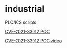 # industrial
PLC/ICS scripts

[CVE-2021-33012 POC](https://github.com/btaub/industrial/blob/master/ethernetip_persistent_fault.py)

[CVE-2021-33012 POC video](https://youtu.be/UYVYoYt0lak)
